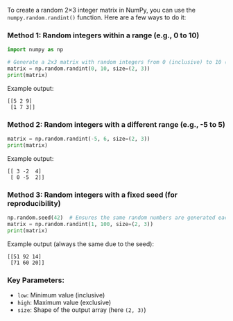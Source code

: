 To create a random 2×3 integer matrix in NumPy, you can use the `numpy.random.randint()` function. Here are a few ways to do it:

### Method 1: Random integers within a range (e.g., 0 to 10)
```python
import numpy as np

# Generate a 2x3 matrix with random integers from 0 (inclusive) to 10 (exclusive)
matrix = np.random.randint(0, 10, size=(2, 3))
print(matrix)
```
Example output:
```
[[5 2 9]
 [1 7 3]]
```

### Method 2: Random integers with a different range (e.g., -5 to 5)
```python
matrix = np.random.randint(-5, 6, size=(2, 3))
print(matrix)
```
Example output:
```
[[ 3 -2  4]
 [ 0 -5  2]]
```

### Method 3: Random integers with a fixed seed (for reproducibility)
```python
np.random.seed(42)  # Ensures the same random numbers are generated each time
matrix = np.random.randint(1, 100, size=(2, 3))
print(matrix)
```
Example output (always the same due to the seed):
```
[[51 92 14]
 [71 60 20]]
```

### Key Parameters:
- `low`: Minimum value (inclusive)
- `high`: Maximum value (exclusive)
- `size`: Shape of the output array (here `(2, 3)`)